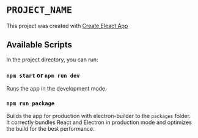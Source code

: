 # `PROJECT_NAME`

This project was created with [Create Eleact App](https://github.com/sellectuwa/create-eleact-app)

## Available Scripts

In the project directory, you can run:

### `npm start` or `npm run dev`

Runs the app in the development mode.

### `npm run package`

Builds the app for production with electron-builder to the `packages` folder.\
It correctly bundles React and Electron in production mode and optimizes the build for the best performance.